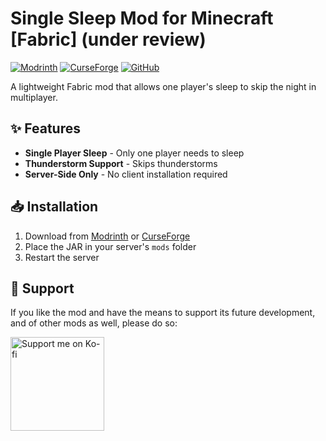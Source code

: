 # Single Sleep Mod for Minecraft [Fabric] (under review)

[![Modrinth](https://img.shields.io/modrinth/v/single-sleep-mod?label=Modrinth&style=for-the-badge)](https://modrinth.com/mod/single-sleep-mod)
[![CurseForge](https://cf.way2muchnoise.eu/versions/1316505.svg?badge_style=for_the_badge)](https://www.curseforge.com/minecraft/mc-mods/instant-morning)
[![GitHub](https://img.shields.io/github/license/Dev-Bogdan/single-sleep-mod?style=for-the-badge)](LICENSE)

A lightweight Fabric mod that allows one player's sleep to skip the night in multiplayer.


## ✨ Features

- **Single Player Sleep** - Only one player needs to sleep
- **Thunderstorm Support** - Skips thunderstorms
- **Server-Side Only** - No client installation required

## 📥 Installation

1. Download from [Modrinth](https://modrinth.com/mod/single-sleep-mod) or [CurseForge](https://www.curseforge.com/minecraft/mc-mods/instant-morning)
2. Place the JAR in your server's `mods` folder
3. Restart the server

## 💖 Support

If you like the mod and have the means to support its future development, and of other mods as well, please do so:

[<img src="https://storage.ko-fi.com/cdn/brandasset/kofi_button_dark.png" width="150" alt="Support me on Ko-fi">](https://ko-fi.com/bogdandev)
